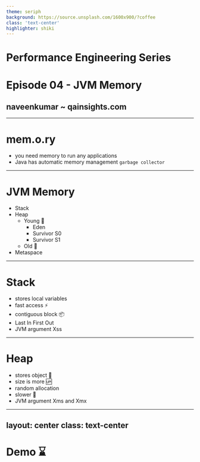```yaml
---
theme: seriph
background: https://source.unsplash.com/1600x900/?coffee
class: 'text-center'
highlighter: shiki
---
```


# Performance Engineering Series
# Episode 04 - JVM Memory

## naveenkumar ~ qainsights.com

---

# mem.o.ry

- you need memory to run any applications
- Java has automatic memory management `garbage collector`

---

# JVM Memory
- Stack
- Heap
    - Young 🍼
        - Eden
        - Survivor S0
        - Survivor S1
    - Old 👴
- Metaspace

---

# Stack
- stores local variables
- fast access ⚡
- contiguous block 📦
- Last In First Out
- JVM argument Xss

---

# Heap
- stores object 🚗
- size is more 🆙
- random allocation 
- slower 🐌
- JVM argument Xms and Xmx

---
layout: center
class: text-center
---

# Demo ⌛